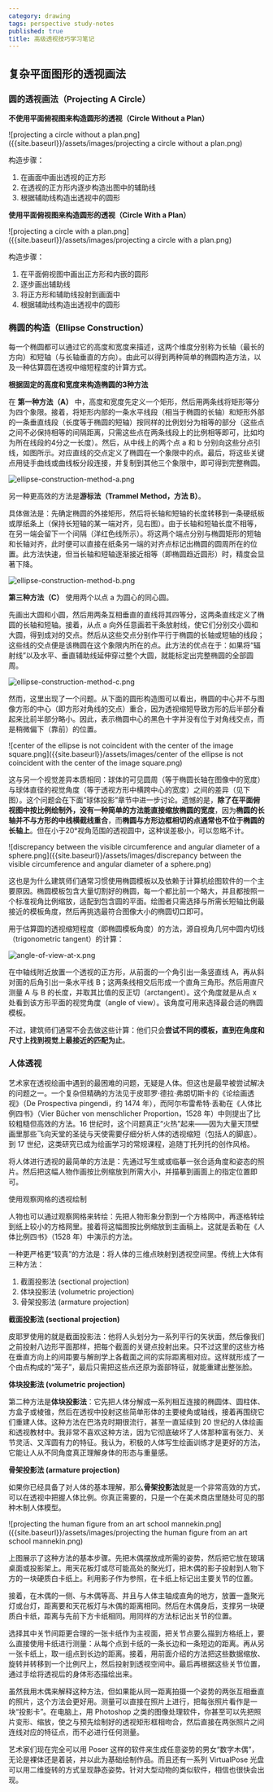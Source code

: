 ```yaml
---
category: drawing
tags: perspective study-notes
published: true
title: 高级透视技巧学习笔记
---
```

## 复杂平面图形的透视画法

### 圆的透视画法（Projecting A Circle）

**不使用平面俯视图来构造圆形的透视（Circle Without a Plan）**

![projecting a circle without a plan.png]({{site.baseurl}}/assets/images/projecting a circle without a plan.png)

构造步骤：

1. 在画面中画出透视的正方形
1. 在透视的正方形内逐步构造出图中的辅助线
1. 根据辅助线构造出透视中的圆形

**使用平面俯视图来构造圆形的透视（Circle With a Plan）**

![projecting a circle with a plan.png]({{site.baseurl}}/assets/images/projecting a circle with a plan.png)

构造步骤：

1. 在平面俯视图中画出正方形和内嵌的圆形
1. 逐步画出辅助线
1. 将正方形和辅助线投射到画面中
1. 根据辅助线构造出透视中的圆形


### 椭圆的构造（Ellipse Construction）

每一个椭圆都可以通过它的高度和宽度来描述，这两个维度分别称为长轴（最长的方向）和短轴（与长轴垂直的方向）。由此可以得到两种简单的椭圆构造方法，以及一种估算圆在透视中缩短程度的计算方式。

**根据固定的高度和宽度来构造椭圆的3种方法**

在 **第一种方法（A）** 中，高度和宽度先定义一个矩形，然后用两条线将矩形等分为四个象限。接着，将矩形内部的一条水平线段（相当于椭圆的长轴）和矩形外部的一条垂直线段（长度等于椭圆的短轴）按同样的比例划分为相等的部分（这些点之间不必保持相等的间隔距离，只需这些点在两条线段上的比例相等即可，比如均为所在线段的4分之一长度）。然后，从中线上的两个点 a 和 b 分别向这些分点引线，如图所示。对应直线的交点定义了椭圆在一个象限中的点。最后，将这些关键点用徒手曲线或曲线板分段连接，并复制到其他三个象限中，即可得到完整椭圆。

![ellipse-construction-method-a.png]({{site.baseurl}}/assets/images/ellipse-construction-method-a.png)

另一种更高效的方法是**游标法（Trammel Method，方法 B）**。

具体做法是：先确定椭圆的外接矩形，然后将长轴和短轴的长度转移到一条硬纸板或厚纸条上（保持长短轴的某一端对齐，见右图）。由于长轴和短轴长度不相等，在另一端会留下一个间隔（洋红色线所示）。将这两个端点分别与椭圆矩形的短轴和长轴对齐，此时便可以直接在纸条另一端的对齐点标记出椭圆的圆周所在的位置。此方法快速，但当长轴和短轴逐渐接近相等（即椭圆趋近圆形）时，精度会显著下降。

![ellipse-construction-method-b.png]({{site.baseurl}}/assets/images/ellipse-construction-method-b.png)

**第三种方法（C）** 使用两个以点 a 为圆心的同心圆。

先画出大圆和小圆，然后用两条互相垂直的直线将其四等分，这两条直线定义了椭圆的长轴和短轴。接着，从点 a 向外任意画若干条放射线，使它们分别交小圆和大圆，得到成对的交点。然后从这些交点分别作平行于椭圆的长轴或短轴的线段；这些线的交点便是该椭圆在这个象限内所在的点。此方法的优点在于：如果将“辐射线”以及水平、垂直辅助线延伸穿过整个大圆，就能标定出完整椭圆的全部圆周。

![ellipse-construction-method-c.png]({{site.baseurl}}/assets/images/ellipse-construction-method-c.png)

然而，这里出现了一个问题。从下面的圆形构造图可以看出，椭圆的中心并不与图像方形的中心（即方形对角线的交点）重合，因为透视缩短导致方形的后半部分看起来比前半部分略小。因此，表示椭圆中心的黑色十字并没有位于对角线交点，而是稍微偏下（靠前）的位置。

![center of the ellipse is not coincident with the center of the image square.png]({{site.baseurl}}/assets/images/center of the ellipse is not coincident with the center of the image square.png)

这与另一个视觉差异本质相同：球体的可见圆周（等于椭圆长轴在图像中的宽度）与球体直径的视觉角度（等于透视方形中横跨中心的宽度）之间的差异（见下图）。这个问题会在下面“球体投影”章节中进一步讨论。遗憾的是，**除了在平面俯视图中按比例绘制外，没有一种简单的方法能直接缩放椭圆的宽度**，因为**椭圆的长轴并不与方形的中线横截线重合**，而**椭圆与方形边框相切的点通常也不位于椭圆的长轴上**。但在小于20°视角范围的透视圆中，这种误差极小，可以忽略不计。

![discrepancy between the visible circumference and angular diameter of a sphere.png]({{site.baseurl}}/assets/images/discrepancy between the visible circumference and angular diameter of a sphere.png)

这也是为什么建筑师们通常习惯使用椭圆模板以及依赖于计算机绘图软件的一个主要原因。椭圆模板包含大量切割好的椭圆，每一个都比前一个略大，并且都按照一个标准视角比例缩放，适配到包含圆的平面。绘图者只需选择与所需长短轴比例最接近的模板角度，然后再挑选最符合图像大小的椭圆切口即可。

用于估算圆的透视缩短程度（即椭圆模板角度）的方法，源自视角几何中圆内切线（trigonometric tangent）的计算：

![angle-of-view-at-x.png]({{site.baseurl}}/assets/images/angle-of-view-at-x.png)

在中轴线附近放置一个透视的正方形，从前面的一个角引出一条竖直线 A，再从斜对面的后角引出一条水平线 B；这两条线相交后形成一个直角三角形。然后用直尺测量 A 与 B 的长度，并取其比值的反正切（arctangent）。这个角度就是从点 x 处看到该方形平面的视觉角度（angle of view）。该角度可用来选择最合适的椭圆模板。

不过，建筑师们通常不会去做这些计算：他们只会**尝试不同的模板，直到在角度和尺寸上找到视觉上最接近的匹配为止**。

### 人体透视

艺术家在透视绘画中遇到的最困难的问题，无疑是人体。但这也是最早被尝试解决的问题之一。一个复杂但精确的方法见于皮耶罗·德拉·弗朗切斯卡的《论绘画透视》（De Prospectiva pingendi，约 1474 年），而阿尔布雷希特·丢勒在《人体比例四书》（Vier Bücher von menschlicher Proportion，1528 年）中则提出了比较粗糙但高效的方法。16 世纪时，这个问题真正“火热”起来——因为大量天顶壁画里那些飞向天堂的圣徒与天使需要仔细分析人体的透视缩短（包括人的脚底）。到 17 世纪，这类研究已成为绘画学习的常规课程，追随丁托列托的创作风格。

将人体进行透视的最简单的方法是：先通过写生或或临摹一张合适角度和姿态的照片。然后把这幅人物作画按比例缩放到所需大小，并描摹到画面上的指定位置即可。

使用观察网格的透视绘制

人物也可以通过观察网格来转绘：先把人物形象分割到一个方格网中，再逐格转绘到纸上较小的方格网里。接着将这幅图按比例缩放到主画稿上。这就是丢勒在《人体比例四书》（1528 年）中演示的方法。

一种更严格更“较真”的方法是：将人体的三维点映射到透视空间里。传统上大体有三种方法：

1. 截面投影法 (sectional projection)
1. 体块投影法 (volumetric projection)
1. 骨架投影法 (armature projection)

**截面投影法 (sectional projection)**

皮耶罗使用的就是截面投影法：他将人头划分为一系列平行的矢状面，然后像我们之前投射八边形平面那样，把每个截面的关键点投射出来。只不过这里的这些方格在垂直方向上的间距要与解剖学上各截面之间的实际距离相对应。这样就形成了一个由点构成的“笼子”，最后只需把这些点还原为面部特征，就能重建出整张脸。

**体块投影法 (volumetric projection)**

第二种方法是**体块投影法**：它先把人体分解成一系列相互连接的椭圆体、圆柱体、方盒子或棱锥，然后在透视中投射这些简单形体的主要棱角或轴线，接着再围绕它们重建人体。这种方法在巴洛克时期很流行，甚至一直延续到 20 世纪的人体绘画和透视教材中。我非常不喜欢这种方法，因为它彻底破坏了人体那种富有张力、关节灵活、又浑圆有力的特征。我认为，积极的人体写生绘画训练才是更好的方法，它能让人从不同角度真正理解身体的形态与重量感。

**骨架投影法 (armature projection)**

如果你已经具备了对人体的基本理解，那么**骨架投影法**就是一个非常高效的方式，可以在透视中把握人体比例。你真正需要的，只是一个在美术商店里随处可见的那种木制人体模型。

![projecting the human figure from an art school mannekin.png]({{site.baseurl}}/assets/images/projecting the human figure from an art school mannekin.png)

上图展示了这种方法的基本步骤。先把木偶摆放成所需的姿势，然后把它放在玻璃桌面或投影架上。用天花板灯或尽可能高处的聚光灯，把木偶的影子投射到人物下方的一块硬质白卡纸上。利用影子作为参照，在卡纸上标记出主要关节的位置。

接着，在木偶的一侧、与木偶等高、并且与人体主轴成直角的地方，放置一盏聚光灯或台灯，距离要和天花板灯与木偶的距离相同。然后在木偶身后，支撑另一块硬质白卡纸，距离与先前下方卡纸相同。用同样的方法标记出关节的位置。

选择其中关节间距更合理的一张卡纸作为主视面，把关节点要么描到方格纸上，要么直接使用卡纸进行测量：从每个点到卡纸的一条长边和一条短边的距离。再从另一张卡纸上，取一组点到长边的距离。接着，用前面介绍的方法把这些数据缩放、旋转并转移到一个比例尺上，然后投射到透视空间中。最后再根据这些关节位置，通过手绘将透视后的身体形态描绘出来。

虽然我用木偶来解释这种方法，但如果能从同一距离拍摄一个姿势的两张互相垂直的照片，这个方法会更好用。测量可以直接在照片上进行，把每张照片看作是一块“投影卡”。在电脑上，用 Photoshop 之类的图像处理软件，你甚至可以先把照片变形、缩放，使之与预先绘制好的透视矩形框相吻合，然后直接在两张照片之间连线对应的特征点，而不必进行任何测量。

艺术家们现在完全可以用 Poser 这样的软件来生成任意姿势的男女“数字木偶”，无论是裸体还是着装，并以此为基础绘制作品。而且还有一系列 VirtualPose 光盘 可以用二维旋转的方式呈现静态姿势。针对大型动物的类似软件，相信也很快会出现。



